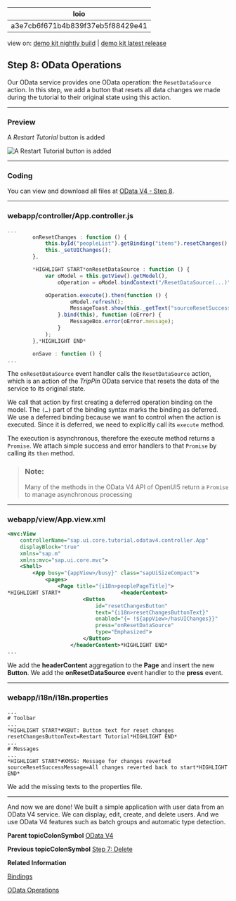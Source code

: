 <!-- loioa3e7cb6f671b4b839f37eb5f88429e41 -->

| loio |
| -----|
| a3e7cb6f671b4b839f37eb5f88429e41 |

<div id="loio">

view on: [demo kit nightly build](https://openui5nightly.hana.ondemand.com/#/topic/a3e7cb6f671b4b839f37eb5f88429e41) | [demo kit latest release](https://openui5.hana.ondemand.com/#/topic/a3e7cb6f671b4b839f37eb5f88429e41)</div>

## Step 8: OData Operations

Our OData service provides one OData operation: the `ResetDataSource` action. In this step, we add a button that resets all data changes we made during the tutorial to their original state using this action.

***

<a name="loioa3e7cb6f671b4b839f37eb5f88429e41__section_bt4_fxc_z1b"/>

### Preview

   
  
<a name="loioa3e7cb6f671b4b839f37eb5f88429e41__fig_ybl_pdx_4cb"/>A *Restart Tutorial* button is added

 ![](loioe518debe1cdc4fcd9f5a6cffd014fbfa_LowRes.png "A Restart Tutorial button is added") 

***

<a name="loioa3e7cb6f671b4b839f37eb5f88429e41__section_tsr_gxc_z1b"/>

### Coding

You can view and download all files at [OData V4 - Step 8](https://openui5.hana.ondemand.com/explored.html#/sample/sap.ui.core.tutorial.odatav4.08/preview).

***

<a name="loioa3e7cb6f671b4b839f37eb5f88429e41__section_pvc_fyc_z1b"/>

### webapp/controller/App.controller.js

``` js
...
		onResetChanges : function () {
			this.byId("peopleList").getBinding("items").resetChanges();
			this._setUIChanges();
		},

		*HIGHLIGHT START*onResetDataSource : function () {
			var oModel = this.getView().getModel(),
				oOperation = oModel.bindContext("/ResetDataSource(...)");

			oOperation.execute().then(function () {
					oModel.refresh();
					MessageToast.show(this._getText("sourceResetSuccessMessage"));
				}.bind(this), function (oError) {
					MessageBox.error(oError.message);
				}
			);
		},*HIGHLIGHT END*

		onSave : function () {
...

```

The `onResetDataSource` event handler calls the `ResetDataSource` action, which is an action of the *TripPin* OData service that resets the data of the service to its original state.

We call that action by first creating a deferred operation binding on the model. The `(…)` part of the binding syntax marks the binding as deferred. We use a deferred binding because we want to control when the action is executed. Since it is deferred, we need to explicitly call its `execute` method.

The execution is asynchronous, therefore the execute method returns a `Promise`. We attach simple success and error handlers to that `Promise` by calling its `then` method.

> ### Note:  
> Many of the methods in the OData V4 API of OpenUI5 return a `Promise` to manage asynchronous processing

***

<a name="loioa3e7cb6f671b4b839f37eb5f88429e41__section_pp2_mxc_z1b"/>

### webapp/view/App.view.xml

``` xml
<mvc:View
	controllerName="sap.ui.core.tutorial.odatav4.controller.App"
	displayBlock="true"
	xmlns="sap.m"
	xmlns:mvc="sap.ui.core.mvc">
	<Shell>
		<App busy="{appView>/busy}" class="sapUiSizeCompact">
			<pages>
				<Page title="{i18n>peoplePageTitle}">
*HIGHLIGHT START*					<headerContent>
						<Button
							id="resetChangesButton"
							text="{i18n>resetChangesButtonText}"
							enabled="{= !${appView>/hasUIChanges}}"
							press="onResetDataSource"
							type="Emphasized">
						</Button>
					</headerContent>*HIGHLIGHT END*
...
```

We add the **headerContent** aggregation to the **Page** and insert the new **Button**. We add the **onResetDataSource** event handler to the **press** event.

***

<a name="loioa3e7cb6f671b4b839f37eb5f88429e41__section_kl4_d1x_4cb"/>

### webapp/i18n/i18n.properties

``` prefs
...
# Toolbar
...
*HIGHLIGHT START*#XBUT: Button text for reset changes
resetChangesButtonText=Restart Tutorial*HIGHLIGHT END*
...
# Messages
...
*HIGHLIGHT START*#XMSG: Message for changes reverted
sourceResetSuccessMessage=All changes reverted back to start*HIGHLIGHT END*
```

We add the missing texts to the properties file.

***

And now we are done! We built a simple application with user data from an OData V4 service. We can display, edit, create, and delete users. And we use OData V4 features such as batch groups and automatic type detection.

**Parent topicColonSymbol** [OData V4](OData_V4_bcdbde6.md "In this tutorial, we explore how features of OData V4 can be used in OpenUI5. We write a small app that consumes data from an OData V4 service to understand how to access, modify, aggregate, and filter data in an OData V4 model.")

**Previous topicColonSymbol** [Step 7: Delete](Step_7_Delete_12a0d1e.md "In this step, we make it possible to delete user data.")

**Related Information**  


[Bindings](Bindings_54e0ddf.md "Bindings connect OpenUI5 view elements to model data, allowing changes in the model to be reflected in the view element and vice versa.")

[OData Operations](OData_Operations_b54f789.md "The OData V4 model supports OData operations (ActionImport, FunctionImport, bound Actions and bound Functions). Unbound parameters are limited to primitive values.")

